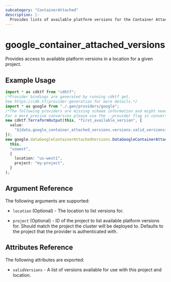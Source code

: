 ```yaml
---
subcategory: "ContainerAttached"
description: |-
  Provides lists of available platform versions for the Container Attached resources.
---
```


# google\_container\_attached\_versions

Provides access to available platform versions in a location for a given project.

## Example Usage

```typescript
import * as cdktf from "cdktf";
/*Provider bindings are generated by running cdktf get.
See https://cdk.tf/provider-generation for more details.*/
import * as google from "./.gen/providers/google";
/*The following providers are missing schema information and might need manual adjustments to synthesize correctly: google.
For a more precise conversion please use the --provider flag in convert.*/
new cdktf.TerraformOutput(this, "first_available_version", {
  value:
    "${data.google_container_attached_versions.versions.valid_versions[0]}",
});
new google.dataGoogleContainerAttachedVersions.DataGoogleContainerAttachedVersions(
  this,
  "uswest",
  {
    location: "us-west1",
    project: "my-project",
  }
);

```

## Argument Reference

The following arguments are supported:

*   `location` (Optional) - The location to list versions for.

*   `project` (Optional) - ID of the project to list available platform versions for. Should match the project the cluster will be deployed to.
    Defaults to the project that the provider is authenticated with.

## Attributes Reference

The following attributes are exported:

* `validVersions` - A list of versions available for use with this project and location.
